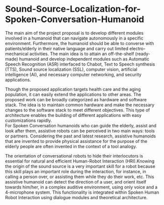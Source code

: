 # Sound-Source-Localization-for-Spoken-Conversation-Humanoid

The main aim of the project proposal is to develop different modules involved in a humanoid that can navigate autonomously in a specific environment. 
Furthermore, the humanoid should be able to converse with patients/elderly in their native language and carry out limited electro-mechanical activities. 
The main idea is to attain an off-the-shelf (ready-made) humanoid and develop independent modules such as Automatic Speech Recognition (ASR) interfaced 
to Chabot, Text to Speech synthesis (TTS), Sound source localization (SSL), computer vision, artificial intelligence (AI), and necessary computer networking, 
and security applications.  


Though the proposed application targets health care and the aging population, it can easily extend the applications to other areas.
The proposed work can be broadly categorized as hardware and software stack. The idea is to maintain common hardware and make the necessary changes to the 
software stack to meet different objectives. This type of architecture enables the building of different applications with easy customizations rapidly.   
For Spoken Conversation humanoids who can guide the elderly, assist and look after them, assistive robots can be perceived in two main ways: tools or partners.
Considering the past and latest research, assistive humanoids that are invented to provide physical assistance for the purpose of the elderly people are often 
invented in the context of a tool analogy. 


The orientation of conversational robots to hide their interlocutors is essential for natural and efficient Human-Robot Interaction (HRI).Knowing the origin
of the sound source is a very important skill for a robot because this skill plays an important role during the interaction, for instance, in calling a 
person over, or assisting them while they do their work, etc. This assistive humanoid can detect the direction of a user, and orient itself towards him/her, 
in a complex auditive environment, using only voice and a 4-microphone system. This functionality is integrated within Spoken Human Robot Interaction using 
dialogue modules and theoretical architecture.
